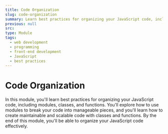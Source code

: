 ```yaml
---
title: Code Organization
slug: code-organization
summary: Learn best practices for organizing your JavaScript code, including modules, classes, and functions. Build maintainable and scalable code with our course.
previous: null
src:
type: Module
tags:
  - web development
  - programming
  - front-end development
  - JavaScript
  - best practices
---
```


# Code Organization

In this module, you'll learn best practices for organizing your JavaScript code, including modules, classes, and functions. You'll explore how to use modules to break your code into manageable pieces, and you'll learn how to create maintainable and scalable code with classes and functions. By the end of this module, you'll be able to organize your JavaScript code effectively.
